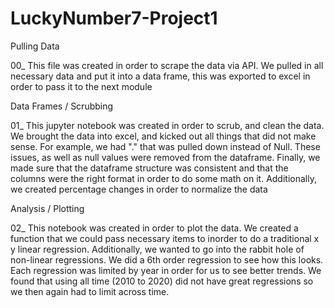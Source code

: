 # LuckyNumber7-Project1

Pulling Data

00_ This file was created in order to scrape the data via API.  We pulled in all necessary data and put it into a data frame, this was exported to excel in order to pass it to the next module

Data Frames / Scrubbing

01_ This jupyter notebook was created in order to scrub, and clean the data.  We brought the data into excel, and kicked out all things that did not make sense.  For example, we had "." that was pulled down instead of Null.  These issues, as well as null values were removed from the dataframe.  Finally, we made sure that the dataframe structure was consistent and that the columns were the right format in order to do some math on it.  Additionally, we created percentage changes in order to normalize the data

Analysis / Plotting

02_ This notebook was created in order to plot the data.  We created a function that we could pass necessary items to inorder to do a traditional x y linear regression.  Additionally, we wanted to go into the rabbit hole of non-linear regressions.  We did a 6th order regression to see how this looks.  Each regression was limited by year in order for us to see better trends.  We found that using all time (2010 to 2020) did not have great regressions so we then again had to limit across time.
